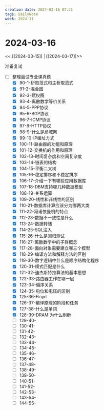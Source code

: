 ```yaml
---
creation date: 2024-03-16 07:31
tags: DailyNote
week: 2024-11
---
```


# 2024-03-16

<< [[2024-03-15]] | [[2024-03-17]]>>


准备复试
- [ ] 整理面试专业课真题
	- [x] 90-1-析取范式和主析取范式
	- [x] 91-2-混合图
	- [x] 92-3-赋权图
	- [x] 93-4-离散数学等价关系
	- [x] 94-5-PPP协议
	- [x] 95-6-BGP协议
	- [x] 96-7-ICMP协议
	- [x] 97-8-HTTP协议
	- [x] 98-9-什么是局域网
	- [x] 99-10-IP编址方式
	- [x] 100-11-路由器的功能和原理
	- [x] 101-12-交换机的作用和原理
	- [x] 102-13-时间复杂度和空间复杂度
	- [x] 103-14-链表的结构
	- [x] 104-15-平衡二叉树
	- [x] 105-16-稳定排序和不稳定排序
	- [x] 106-17-介绍一下有哪些应用数据库
	- [x] 107-18-DBM支持哪几种数据模型
	- [x] 108-19-关系运算
	- [x] 109-20-线性和非线性的区别
	- [x] 110-21-数据库计算应该分为哪两大类
	- [x] 111-22-冯诺依曼机的特点
	- [x] 112-23-数据不一致性是什么
	- [x] 113-24-数据转储
	- [x] 114-25-SQL注入
	- [x] 115-26-什么是回归测试
	- [x] 116-27-离散数学中的子群概念
	- [x] 117-28-面向对象需要建立哪三个模型
	- [x] 118-29-编译方法和解释方法的区别
	- [x] 119-30-数字逻辑中什么是顺序结构化程序
	- [x] 120-31-模式匹配是什么
	- [x] 121-32-迪杰斯特拉算法的基本思想
	- [x] 122-33-路由器工作在哪一层
	- [x] 123-34-偏序关系
	- [x] 124-35-电位和电压的区别
	- [x] 125-36-Floyd
	- [x] 126-37-编译原理的阶段和任务
	- [x] 127-38-什么是单词
	- [x] 128-39-DRAM 为什么刷新
	- [ ] 129-40-
	- [ ] 130-41-
	- [ ] 131-42-
	- [ ] 132-43-
	- [ ] 133-44-
	- [ ] 134-45-
	- [ ] 135-46-
	- [ ] 136-47-
	- [ ] 137-48-
	- [ ] 138-49-
	- [ ] 139-50-
	- [ ] 140-51-
	- [ ] 141-52-
	- [ ] 142-53-
	- [ ] 143-54-
	- [ ] 144-55-